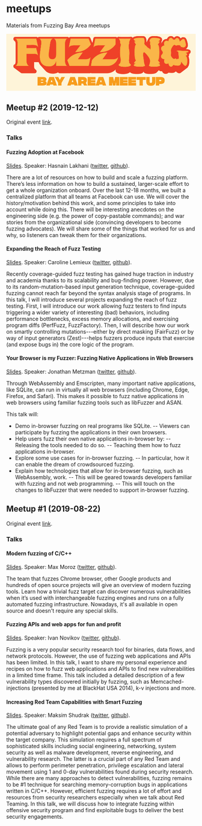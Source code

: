 # meetups
Materials from Fuzzing Bay Area meetups

![Fuzzing Bay Area meetup logo](/images/logo.png)

## Meetup #2 (2019-12-12)

Original event [link](https://www.eventbrite.com/e/fuzzing-bay-area-meetup-2-tickets-82684518621#).

### Talks

#### Fuzzing Adoption at Facebook

[Slides](slides/Fuzzing_Adoption_at_Facebook.pdf).
Speaker: Hasnain Lakhani ([twitter](https://twitter.com/mhlakhani), [github](https://github.com/mhlakhani)).

There are a lot of resources on how to build and scale a fuzzing platform. There’s less information on how to build a sustained, larger-scale effort to get a whole organization onboard. Over the last 12-18 months, we built a centralized platform that all teams at Facebook can use. We will cover the history/motivation behind this work, and some principles to take into account while doing this. There will be interesting anecdotes on the engineering side (e.g. the power of copy-pastable commands); and war stories from the organizational side (convincing developers to become fuzzing advocates). We will share some of the things that worked for us and why, so listeners can tweak them for their organizations.

#### Expanding the Reach of Fuzz Testing

[Slides](slides/Expanding_the_Reach_of_Fuzzing.pdf).
Speaker: Caroline Lemieux ([twitter](https://twitter.com/cestlemieux), [github](https://github.com/carolemieux)).

Recently coverage-guided fuzz testing has gained huge traction in industry and academia thanks to its scalability and bug-finding power. However, due to its random-mutation-based input generation technique, coverage-guided fuzzing cannot reach far beyond the syntax analysis stage of programs. In this talk, I will introduce several projects expanding the reach of fuzz testing. First, I will introduce our work allowing fuzz testers to find inputs triggering a wider variety of interesting (bad) behaviors, including performance bottlenecks, excess memory allocations, and exercising program diffs (PerfFuzz, FuzzFactory). Then, I will describe how our work on smartly controlling mutations---either by direct masking (FairFuzz) or by way of input generators (Zest)---helps fuzzers produce inputs that exercise (and expose bugs in) the core logic of the program.

#### Your Browser is my Fuzzer: Fuzzing Native Applications in Web Browsers

[Slides](https://github.com/jonathanmetzman/wasm-fuzzing-demo/blob/master/meetup-Fuzzing-Native-Applications-in-Browsers-With-WASM.pdf).
Speaker: Jonathan Metzman ([twitter](https://twitter.com/metzmanj), [github](https://github.com/jonathanmetzman)).

Through WebAssembly and Emscripten, many important native applications, like SQLite, can run in virtually all web browsers (including Chrome, Edge, Firefox, and Safari). This makes it possible to fuzz native applications in web browsers using familiar fuzzing tools such as libFuzzer and ASAN.

This talk will:
- Demo in-browser fuzzing on real programs like SQLite.
-- Viewers can participate by fuzzing the applications in their own browsers.
- Help users fuzz their own native applications in-browser by:
-- Releasing the tools needed to do so.
-- Teaching them how to fuzz applications in-browser.
- Explore some use cases for in-browser fuzzing.
-- In particular, how it can enable the dream of crowdsourced fuzzing.
- Explain how technologies that allow for in-browser fuzzing, such as WebAssembly, work.
-- This will be geared towards developers familiar with fuzzing and not web programming.
-- This will touch on the changes to libFuzzer that were needed to support in-browser fuzzing.


## Meetup #1 (2019-08-22)

Original event [link](https://www.eventbrite.com/e/fuzzing-bay-area-meetup-tickets-66626376285#).

### Talks

#### Modern fuzzing of C/C++

[Slides](https://docs.google.com/presentation/d/1SxyVufvodMqV8-WIgRtZAE9gH8YSn9Rl6vIkPHk77As/edit?usp=sharing).
Speaker: Max Moroz ([twitter](https://twitter.com/dor3s), [github](https://github.com/Dor1s)).

The team that fuzzes Chrome browser, other Google products and hundreds of open source projects will give an overview of modern fuzzing tools. Learn how a trivial fuzz target can discover numerous vulnerabilities when it’s used with interchangeable fuzzing engines and runs on a fully automated fuzzing infrastructure. Nowadays, it's all available in open source and doesn't require any special skills.

#### Fuzzing APIs and web apps for fun and profit

[Slides](https://docs.google.com/presentation/d/1ec7hpiXWF5o5cTpySkeJBWNV7WsJjI5TyiPbZFcx9yY).
Speaker: Ivan Novikov ([twitter](https://twitter.com/d0znpp), [github](https://github.com/d0znpp)).

Fuzzing is a very popular security research tool for binaries, data flows, and network protocols. However, the use of fuzzing web applications and APIs has been limited. In this talk, I want to share my personal experience and recipes on how to fuzz web applications and APIs to find new vulnerabilities in a limited time frame. This talk included a detailed description of a few vulnerability types discovered initially by fuzzing, such as Memcached-injections (presented by me at BlackHat USA 2014), k-v injections and more.

#### Increasing Red Team Capabilities with Smart Fuzzing

[Slides](https://drive.google.com/file/d/1b_a85T_RS1ey6tQ2Zo7SG5N-RRhDSIJY/view?usp=sharing).
Speaker: Maksim Shudrak ([twitter](https://twitter.com/MShudrak), [github](https://github.com/mxmssh)).

The ultimate goal of any Red Team is to provide a realistic simulation of a potential adversary to highlight potential gaps and enhance security within the target company. This simulation requires a full spectrum of sophisticated skills including social engineering, networking, system security as well as malware development, reverse engineering, and vulnerability research. The latter is a crucial part of any Red Team and allows to perform perimeter penetration, privilege escalation and lateral movement using 1 and 0-day vulnerabilities found during security research. While there are many approaches to detect vulnerabilities, fuzzing remains to be #1 technique for searching memory-corruption bugs in applications written in C/C++. However, efficient fuzzing requires a lot of effort and resources from security researchers especially when we talk about Red Teaming. In this talk, we will discuss how to integrate fuzzing within offensive security program and find exploitable bugs to deliver the best security engagements.
